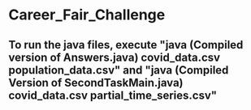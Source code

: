 # Career_Fair_Challenge

## To run the java files, execute "java (Compiled version of Answers.java) covid_data.csv population_data.csv" and "java (Compiled Version of SecondTaskMain.java) covid_data.csv partial_time_series.csv"
